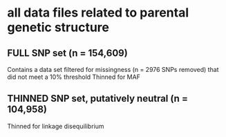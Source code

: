 # all data files related to parental genetic structure 

## FULL SNP set (n = 154,609)
Contains a data set filtered for missingness (n = 2976 SNPs removed) that did not meet a 10% threshold
Thinned for MAF

## THINNED SNP set, putatively neutral (n = 104,958)
Thinned for linkage disequilibrium 
